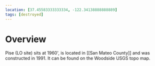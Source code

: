 ```yaml
---
location: [37.45583333333334, -122.34138888888889]
tags: [destroyed]
---
```


# Overview

Pise (LO site) sits at 1960', is located in [[San Mateo County]] and was constructed in 1991. It can be found on the Woodside USGS topo map.

